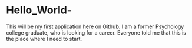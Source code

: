 # Hello_World-
This will be my first application here on Github. 
I am a former Psychology college graduate, who is looking for a career. Everyone told me that this is the place where I need to start. 



